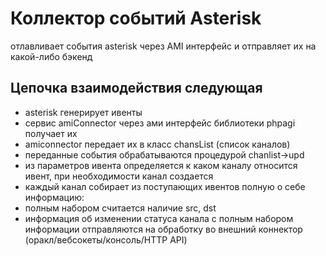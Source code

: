 # Коллектор событий Asterisk
отлавливает события asterisk через AMI интерфейс и отправляет их на какой-либо бэкенд

## Цепочка взаимодействия следующая
* asterisk генерирует ивенты
* сервис amiConnector через ами интерфейс библиотеки phpagi получает их 
* amiconnector передает их в класс chansList (список каналов)
* переданные события обрабатываются процедурой chanlist->upd
* из параметров ивента определяется к каком каналу относится ивент, при необходимости канал создается
* каждый канал собирает из поступающих ивентов полную о себе информацию:
* полным набором считается наличие src, dst
* информация об изменении статуса канала с полным набором информации отправляются на обработку во внешний коннектор (оракл/вебсокеты/консоль/HTTP API)
